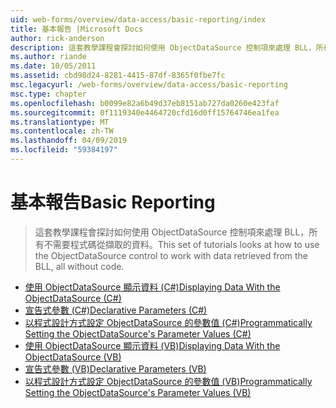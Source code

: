 ```yaml
---
uid: web-forms/overview/data-access/basic-reporting/index
title: 基本報告 |Microsoft Docs
author: rick-anderson
description: 這套教學課程會探討如何使用 ObjectDataSource 控制項來處理 BLL，所有不需要程式碼從擷取的資料。
ms.author: riande
ms.date: 10/05/2011
ms.assetid: cbd98d24-8281-4415-87df-8365f0fbe7fc
msc.legacyurl: /web-forms/overview/data-access/basic-reporting
msc.type: chapter
ms.openlocfilehash: b0099e82a6b49d37eb8151ab727da0260e423faf
ms.sourcegitcommit: 0f1119340e4464720cfd16d0ff15764746ea1fea
ms.translationtype: MT
ms.contentlocale: zh-TW
ms.lasthandoff: 04/09/2019
ms.locfileid: "59384197"
---
```

# <a name="basic-reporting"></a><span data-ttu-id="7752f-103">基本報告</span><span class="sxs-lookup"><span data-stu-id="7752f-103">Basic Reporting</span></span>

> <span data-ttu-id="7752f-104">這套教學課程會探討如何使用 ObjectDataSource 控制項來處理 BLL，所有不需要程式碼從擷取的資料。</span><span class="sxs-lookup"><span data-stu-id="7752f-104">This set of tutorials looks at how to use the ObjectDataSource control to work with data retrieved from the BLL, all without code.</span></span>


- [<span data-ttu-id="7752f-105">使用 ObjectDataSource 顯示資料 (C#)</span><span class="sxs-lookup"><span data-stu-id="7752f-105">Displaying Data With the ObjectDataSource (C#)</span></span>](displaying-data-with-the-objectdatasource-cs.md)
- [<span data-ttu-id="7752f-106">宣告式參數 (C#)</span><span class="sxs-lookup"><span data-stu-id="7752f-106">Declarative Parameters (C#)</span></span>](declarative-parameters-cs.md)
- [<span data-ttu-id="7752f-107">以程式設計方式設定 ObjectDataSource 的參數值 (C#)</span><span class="sxs-lookup"><span data-stu-id="7752f-107">Programmatically Setting the ObjectDataSource's Parameter Values (C#)</span></span>](programmatically-setting-the-objectdatasource-s-parameter-values-cs.md)
- [<span data-ttu-id="7752f-108">使用 ObjectDataSource 顯示資料 (VB)</span><span class="sxs-lookup"><span data-stu-id="7752f-108">Displaying Data With the ObjectDataSource (VB)</span></span>](displaying-data-with-the-objectdatasource-vb.md)
- [<span data-ttu-id="7752f-109">宣告式參數 (VB)</span><span class="sxs-lookup"><span data-stu-id="7752f-109">Declarative Parameters (VB)</span></span>](declarative-parameters-vb.md)
- [<span data-ttu-id="7752f-110">以程式設計方式設定 ObjectDataSource 的參數值 (VB)</span><span class="sxs-lookup"><span data-stu-id="7752f-110">Programmatically Setting the ObjectDataSource's Parameter Values (VB)</span></span>](programmatically-setting-the-objectdatasource-s-parameter-values-vb.md)
